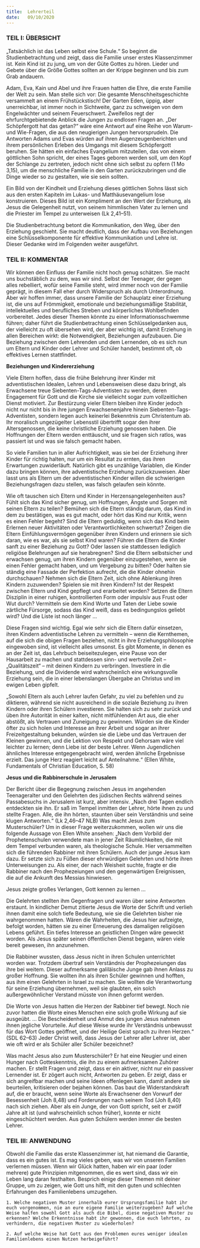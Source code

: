 ```yaml
---
title:  Lehrerteil
date:   09/10/2020
---
```


### TEIL I: ÜBERSICHT

„Tatsächlich ist das Leben selbst eine Schule.“ So beginnt die Studienbetrachtung und zeigt, dass die Familie unser erstes Klassenzimmer ist. Kein Kind ist zu jung, um von der Güte Gottes zu hören. Lieder und Gebete über die Größe Gottes sollten an der Krippe beginnen und bis zum Grab andauern.

Adam, Eva, Kain und Abel und ihre Frauen hatten die Ehre, die erste Familie der Welt zu sein. Man stelle sich vor: Die gesamte Menschheitsgeschichte versammelt an einem Frühstückstisch! Der Garten Eden, üppig, aber unerreichbar, ist immer noch in Sichtweite, ganz zu schweigen von dem Engelwächter und seinem Feuerschwert. Zweifellos regt der ehrfurchtgebietende Anblick die Jungen zu endlosen Fragen an. „Der Schöpfergott hat das getan?“ wäre eine Antwort auf eine Reihe von Warum- und Wie-Fragen, die aus den neugierigen Jungen hervorsprudeln. Die Antworten Adams und Evas würden auf ihren Augenzeugenberichten und ihrem persönlichen Erleben des Umgangs mit diesem Schöpfergott beruhen. Sie hätten ein einfaches Evangelium mitzuteilen, das von einem göttlichen Sohn spricht, der eines Tages geboren werden soll, um den Kopf der Schlange zu zertreten, jedoch nicht ohne sich selbst zu opfern (1 Mo 3,15), um die menschliche Familie in den Garten zurückzubringen und die Dinge wieder so zu gestalten, wie sie sein sollten.

Ein Bild von der Kindheit und Erziehung dieses göttlichen Sohns lässt sich aus den ersten Kapiteln im Lukas- und Matthäusevangelium lose konstruieren. Dieses Bild ist ein Kompliment an den Wert der Erziehung, als Jesus die Gelegenheit nutzt, von seinem himmlischen Vater zu lernen und die Priester im Tempel zu unterweisen (Lk 2,41–51).

Die Studienbetrachtung betont die Kommunikation, den Weg, über den Erziehung geschieht. Sie macht deutlich, dass der Aufbau von Beziehungen eine Schlüsselkomponente für effektive Kommunikation und Lehre ist. Dieser Gedanke wird im Folgenden weiter ausgeführt.

### TEIL II: KOMMENTAR

Wir können den Einfluss der Familie nicht hoch genug schätzen. Sie macht uns buchstäblich zu dem, was wir sind. Selbst der Teenager, der gegen alles rebelliert, wofür seine Familie steht, wird immer noch von der Familie geprägt, in diesem Fall eher durch Widerspruch als durch Unterordnung. Aber wir hoffen immer, dass unsere Familie der Schauplatz einer Erziehung ist, die uns auf Frömmigkeit, emotionale und beziehungsmäßige Stabilität, intellektuelles und berufliches Streben und körperliches Wohlbefinden vorbereitet. Jedes dieser Themen könnte zu einer Informationsschwemme führen; daher führt die Studienbetrachtung einen Schlüsselgedanken aus, der vielleicht zu oft übersehen wird, der aber wichtig ist, damit Erziehung in allen Bereichen wirkt: die Notwendigkeit, Beziehungen aufzubauen. Die Beziehung zwischen dem Lehrenden und dem Lernenden, ob es sich nun um Eltern und Kinder oder Lehrer und Schüler handelt, bestimmt oft, ob effektives Lernen stattfindet.

**Beziehungen und Kindererziehung**

Viele Eltern hoffen, dass die frühe Belehrung ihrer Kinder mit adventistischen Idealen, Lehren und Lebensweisen diese dazu bringt, als Erwachsene treue Siebenten-Tags-Adventisten zu werden, deren Engagement für Gott und die Kirche sie vielleicht sogar zum vollzeitlichen Dienst motiviert. Zur Bestürzung vieler Eltern bleiben ihre Kinder jedoch nicht nur nicht bis in ihre jungen Erwachsenenjahre hinein Siebenten-Tags-Adventisten, sondern legen auch keinerlei Bekenntnis zum Christentum ab. Ihr moralisch ungezügelter Lebensstil übertrifft sogar den ihrer Altersgenossen, die keine christliche Erziehung genossen haben. Die Hoffnungen der Eltern werden enttäuscht, und sie fragen sich ratlos, was passiert ist und was sie falsch gemacht haben.

So viele Familien tun in aller Aufrichtigkeit, was sie bei der Erziehung ihrer Kinder für richtig halten, nur um ein Resultat zu ernten, das ihren Erwartungen zuwiderläuft. Natürlich gibt es unzählige Variablen, die Kinder dazu bringen können, ihre adventistische Erziehung zurückzuweisen. Aber lasst uns als Eltern um der adventistischen Kinder willen die schwierigen Beziehungsfragen dazu stellen, was falsch gelaufen sein könnte.

Wie oft tauschen sich Eltern und Kinder in Herzensangelegenheiten aus? Fühlt sich das Kind sicher genug, um Hoffnungen, Ängste und Sorgen mit seinen Eltern zu teilen? Bemühen sich die Eltern ständig darum, das Kind in dem zu bestätigen, was es gut macht, oder hört das Kind nur Kritik, wenn es einen Fehler begeht? Sind die Eltern geduldig, wenn sich das Kind beim Erlernen neuer Aktivitäten oder Verantwortlichkeiten schwertut? Zeigen die Eltern Einfühlungsvermögen gegenüber ihren Kindern und erinnern sie sich daran, wie es war, als sie selbst Kind waren? Führen die Eltern die Kinder sanft zu einer Beziehung zu Gott? Oder lassen sie stattdessen lediglich religiöse Belehrungen auf sie herabregnen? Sind die Eltern selbstsicher und erwachsen genug, um ihren Kindern gegenüber einzugestehen, wenn sie einen Fehler gemacht haben, und um Vergebung zu bitten? Oder halten sie ständig eine Fassade der Perfektion aufrecht, die die Kinder ohnehin durchschauen? Nehmen sich die Eltern Zeit, sich ohne Ablenkung ihren Kindern zuzuwenden? Spielen sie mit ihren Kindern? Ist der Respekt zwischen Eltern und Kind gepflegt und erarbeitet worden? Setzen die Eltern Disziplin in einer ruhigen, kontrollierten Form oder impulsiv aus Frust oder Wut durch? Vermitteln sie dem Kind Worte und Taten der Liebe sowie zärtliche Fürsorge, sodass das Kind weiß, dass es bedingungslos geliebt wird? Und die Liste ist noch länger …

Diese Fragen sind wichtig. Egal wie sehr sich die Eltern dafür einsetzen, ihren Kindern adventistische Lehren zu vermitteln – wenn die Kernthemen, auf die sich die obigen Fragen beziehen, nicht in ihre Erziehungsphilosophie eingewoben sind, ist vielleicht alles umsonst. Es gibt Momente, in denen es an der Zeit ist, das Lehrbuch beiseitezulegen, eine Pause von der Hausarbeit zu machen und stattdessen sinn- und wertvolle Zeit – „Qualitätszeit“ – mit deinen Kindern zu verbringen. Investiere in die Beziehung, und die Dividende wird wahrscheinlich eine wirkungsvolle Erziehung sein, die in einer lebenslangen Übergabe an Christus und im ewigen Leben gipfelt.

„Sowohl Eltern als auch Lehrer laufen Gefahr, zu viel zu befehlen und zu diktieren, während sie nicht ausreichend in die soziale Beziehung zu ihren Kindern oder ihren Schülern investieren. Sie halten sich zu sehr zurück und üben ihre Autorität in einer kalten, nicht mitfühlenden Art aus, die eher abstößt, als Vertrauen und Zuneigung zu gewinnen. Würden sie die Kinder öfter zu sich holen und Interesse an ihrer Arbeit und sogar an ihrer Freizeitgestaltung bekunden, würden sie die Liebe und das Vertrauen der Kleinen gewinnen, und die Lektion von Respekt und Gehorsam wäre viel leichter zu lernen; denn Liebe ist der beste Lehrer. Wenn Jugendlichen ähnliches Interesse entgegengebracht wird, werden ähnliche Ergebnisse erzielt. Das junge Herz reagiert leicht auf Anteilnahme.“ (Ellen White, Fundamentals of Christian Education, S. 58)

**Jesus und die Rabbinerschule in Jerusalem**

Der Bericht über die Begegnung zwischen Jesus im angehenden Teenageralter und den Gelehrten des jüdischen Rechts während seines Passabesuchs in Jerusalem ist kurz, aber intensiv. „Nach drei Tagen endlich entdeckten sie ihn. Er saß im Tempel inmitten der Lehrer, hörte ihnen zu und stellte Fragen. Alle, die ihn hörten, staunten über sein Verständnis und seine klugen Antworten.“ (Lk 2,46–47 NLB) Was macht Jesus zum Musterschüler? Um in dieser Frage weiterzukommen, wollen wir uns die folgende Aussage von Ellen White ansehen: „Nach dem Vorbild der Prophetenschulen verwendete man in jener Zeit Räumlichkeiten, die mit dem Tempel verbunden waren, als theologische Schule. Hier versammelten sich die führenden Rabbiner mit ihren Schülern. Auch der junge Jesus kam dazu. Er setzte sich zu Füßen dieser ehrwürdigen Gelehrten und hörte ihren Unterweisungen zu. Als einer, der nach Weisheit suchte, fragte er die Rabbiner nach den Prophezeiungen und den gegenwärtigen Ereignissen, die auf die Ankunft des Messias hinwiesen.

Jesus zeigte großes Verlangen, Gott kennen zu lernen …

Die Gelehrten stellten ihm Gegenfragen und waren über seine Antworten erstaunt. In kindlicher Demut zitierte Jesus die Worte der Schrift und verlieh ihnen damit eine solch tiefe Bedeutung, wie sie die Gelehrten bisher nie wahrgenommen hatten. Wären die Wahrheiten, die Jesus hier aufzeigte, befolgt worden, hätten sie zu einer Erneuerung des damaligen religiösen Lebens geführt. Ein tiefes Interesse an geistlichen Dingen wäre geweckt worden. Als Jesus später seinen öffentlichen Dienst begann, wären viele bereit gewesen, ihn anzunehmen.

Die Rabbiner wussten, dass Jesus nicht in ihren Schulen unterrichtet worden war. Trotzdem übertraf sein Verständnis der Prophezeiungen das ihre bei weitem. Dieser aufmerksame galiläische Junge gab ihnen Anlass zu großer Hoffnung. Sie wollten ihn als ihren Schüler gewinnen und hofften, aus ihm einen Gelehrten in Israel zu machen. Sie wollten die Verantwortung für seine Erziehung übernehmen, weil sie glaubten, ein solch außergewöhnlicher Verstand müsste von ihnen geformt werden.

Die Worte von Jesus hatten die Herzen der Rabbiner tief bewegt. Noch nie zuvor hatten die Worte eines Menschen eine solch große Wirkung auf sie ausgeübt. … Die Bescheidenheit und Anmut des jungen Jesus nahmen ihnen jegliche Vorurteile. Auf diese Weise wurde ihr Verständnis unbewusst für das Wort Gottes geöffnet, und der Heilige Geist sprach zu ihren Herzen.“ (SDL 62–63) Jeder Christ weiß, dass Jesus der Lehrer aller Lehrer ist, aber wie oft wird er als Schüler aller Schüler bezeichnet?

Was macht Jesus also zum Musterschüler? Er hat eine Neugier und einen Hunger nach Gotteskenntnis, die ihn zu einem aufmerksamen Zuhörer machen. Er stellt Fragen und zeigt, dass er ein aktiver, nicht nur ein passiver Lernender ist. Er zögert auch nicht, Antworten zu geben. Er zeigt, dass er sich angreifbar machen und seine Ideen offenlegen kann, damit andere sie beurteilen, kritisieren oder bejahen können. Das baut die Widerstandskraft auf, die er braucht, wenn seine Worte als Erwachsener den Vorwurf der Besessenheit (Joh 8,48) und Forderungen nach seinem Tod (Joh 8,40) nach sich ziehen. Aber als ein Junge, der von Gott spricht, seit er zwölf Jahre alt ist (und wahrscheinlich schon früher), konnte er nicht eingeschüchtert werden. Aus guten Schülern werden immer die besten Lehrer.

### TEIL III: ANWENDUNG

Obwohl die Familie das erste Klassenzimmer ist, hat niemand die Garantie, dass es ein gutes ist. Es mag vieles geben, was wir von unseren Familien verlernen müssen. Wenn wir Glück hatten, haben wir ein paar (oder mehrere) gute Prinzipien mitgenommen, die es wert sind, dass wir ein Leben lang daran festhalten. Besprich einige dieser Themen mit deiner Gruppe, um zu zeigen, wie Gott uns hilft, mit den guten und schlechten Erfahrungen des Familienlebens umzugehen.

`1. Welche negativen Muster innerhalb eurer Ursprungsfamilie habt ihr euch vorgenommen, nie an eure eigene Familie weiterzugeben? Auf welche Weise halfen sowohl Gott als auch die Bibel, diese negativen Muster zu erkennen? Welche Erkenntnisse habt ihr gewonnen, die euch lehrten, zu verhindern, die negativen Muster zu wiederholen?`

`2. Auf welche Weise hat Gott aus den Problemen eures weniger idealen Familienlebens einen Nutzen herbeigeführt?`